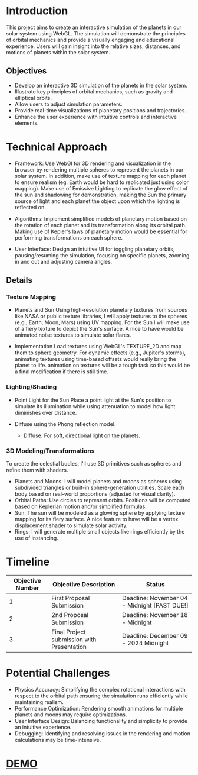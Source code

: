 # Introduction
This project aims to create an interactive simulation of the planets in our solar system using WebGL. The simulation will demonstrate the principles of orbital mechanics and provide a visually engaging and educational experience. Users will gain insight into the relative sizes, distances, and motions of planets within the solar system.

## Objectives
- Develop an interactive 3D simulation of the planets in the solar system.
- Illustrate key principles of orbital mechanics, such as gravity and elliptical orbits.
- Allow users to adjust simulation parameters.
- Provide real-time visualizations of planetary positions and trajectories.
- Enhance the user experience with intuitive controls and interactive elements.

# Technical Approach
- Framework: Use WebGl for 3D rendering and visualization in the browser by rendering multiple spheres to represent the planets in our solar system. In addition, make use of texture mapping for each planet to ensure realism (eg. Earth would be hard to replicated just using color mapping). Make use of Emissive Lighting to replicate the glow effect of the sun and shadowing for demonstration, making the Sun the primary source of light and each planet the object upon which the lighting is reflected on. 
  
- Algorithms: Implement simplified models of planetary motion based on the rotation of each planet and its transformation along its orbital path. Making use of Kepler's laws of planetary motion would be essential for performing transformations on each sphere.

- User Interface: Design an intuitive UI for toggling planetary orbits, pausing/resuming the simulation, focusing on specific planets, zooming in and out and adjusting camera angles.

## Details
### Texture Mapping

- Planets and Sun
Using high-resolution planetary textures from sources like NASA or public texture libraries, I will apply textures to the spheres (e.g., Earth, Moon, Mars) using UV mapping. For the Sun I will make use of a fiery texture to depict the Sun's surface. A nice to have would be animated noise textures to simulate solar flares.

- Implementation
Load textures using WebGL's TEXTURE_2D and map them to sphere geometry. For dynamic effects (e.g., Jupiter's storms), animating textures using time-based offsets would really bring the planet to life. animation on textures will be a tough task so this would be a final modification if there is still time.

### Lighting/Shading
- Point Light for the Sun
Place a point light at the Sun's position to simulate its illumination while using attenuation to model how light diminishes over distance.

- Diffuse using the Phong reflection model.
  - Diffuse: For soft, directional light on the planets.
 
### 3D Modeling/Transformations
To create the celestial bodies, I'll use 3D primitives such as spheres and refine them with shaders.

- Planets and Moons: I will model planets and moons as spheres using subdivided triangles or built-in sphere-generation utilities. Scale each body based on real-world proportions (adjusted for visual clarity).
- Orbital Paths: Use circles to represent orbits. Positions will be computed based on Keplerian motion and/or simplified formulas.
- Sun: The sun will be modeled as a glowing sphere by applying texture mapping for its fiery surface. A nice feature to have will be a vertex displacement shader to simulate solar activity.
- Rings: I will generate multiple small objects like rings efficiently by the use of instancing.


# Timeline

| Objective Number | Objective Description                                     | Status                                  |
|------------------|-----------------------------------------------------------|-----------------------------------------|
| 1                | First Proposal Submission                                 | Deadline: November 04 - Midnight [PAST DUE!]        |
| 2                | 2nd Proposal Submission                                   | Deadline: November 18 - Midnight        |
| 3                | Final Project submission with Presentation                | Deadline: December 09 - 2024 Midnight   |

# Potential Challenges

- Physics Accuracy: Simplifying the complex rotational interactions with respect to the orbital path ensuring the simulation runs efficiently while maintaining realism.
- Performance Optimization: Rendering smooth animations for multiple planets and moons may require optimizations.
- User Interface Design: Balancing functionality and simplicity to provide an intuitive experience.
- Debugging: Identifying and resolving issues in the rendering and motion calculations may be time-intensive.
  
# [DEMO](https://sol.simonmclean.dev/)
